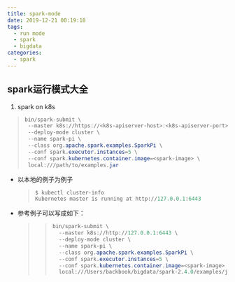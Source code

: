 ```yaml
---
title: spark-mode
date: 2019-12-21 00:19:18
tags:
  - run mode
  - spark
  - bigdata
categories:
  - spark
---
```


## spark运行模式大全

<!--more-->

1. spark on k8s

> ```powershell
> bin/spark-submit \
>  --master k8s://https://<k8s-apiserver-host>:<k8s-apiserver-port> \
>  --deploy-mode cluster \
>  --name spark-pi \
>  --class org.apache.spark.examples.SparkPi \
>  --conf spark.executor.instances=5 \
>  --conf spark.kubernetes.container.image=<spark-image> \
>  local:///path/to/examples.jar
> ```

- 以本地的例子为例子

  > ```powershell
  > $ kubectl cluster-info
  > Kubernetes master is running at http://127.0.0.1:6443
  > ```

- 参考例子可以写成如下：

  > > ```powershell
  > > bin/spark-submit \
  > >   --master k8s://http://127.0.0.1:6443 \
  > >   --deploy-mode cluster \
  > >   --name spark-pi \
  > >   --class org.apache.spark.examples.SparkPi \
  > >   --conf spark.executor.instances=5 \
  > >   --conf spark.kubernetes.container.image=<spark-image> \
  > >   local:///Users/backbook/bigdata/spark-2.4.0/examples/jars/spark-examples_2.11-2.4.0.jar
  > > ```

